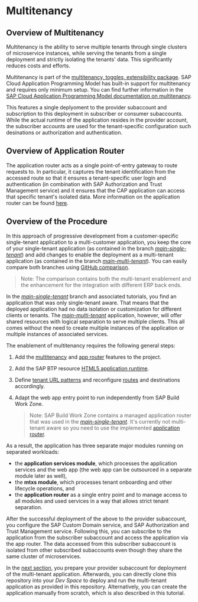 # Multitenancy

## Overview of Multitenancy

Multitenancy is the ability to serve multiple tenants through single clusters of microservice instances, while serving the tenants from a single deployment and strictly isolating the tenants' data. This significantly reduces costs and efforts.

Multitenancy is part of the [multitenancy, toggles, extensibility package](https://cap.cloud.sap/docs/guides/multitenancy/mtxs). SAP Cloud Application Programming Model has built-in support for multitenancy and requires only minimum setup. You can find further information in the [SAP Cloud Application Programming Model documentation on multitenancy](https://cap.cloud.sap/docs/guides/multitenancy).

This features a single deplyoment to the provider subaccount and subscription to this deployment in subscriber or consumer subaccounts. While the actual runtime of the application resides in the provider account, the subscriber accounts are used for the tenant-specific configuration such desinations or authorization and authentication.

## Overview of Application Router

The application router acts as a single point-of-entry gateway to route requests to. In particular, it captures the tenant identification from the accessed route so that it ensures a tenant-specific user login and authentication (in combination with SAP Authorization and Trust Management service) and it ensures that the CAP application can access that specific tenant's isolated data. More information on the application router can be found [here](https://help.sap.com/docs/btp/sap-business-technology-platform/application-router).

## Overview of the Procedure
In this approach of progressive development from a customer-specific single-tenant application to a multi-customer application, you keep the core of your single-tenant application (as contained in the branch [*main-single-tenant*](../../../tree/main-single-tenant)) and add changes to enable the deployment as a multi-tenant application (as contained in the branch [*main-multi-tenant*](../../../tree/main-multi-tenant)). You can easily compare both branches using [GitHub comparison](https://github.tools.sap/erp4sme/partner-reference-application/compare/main-single-tenant..main-multi-tenant).  

> Note: The comparison contains both the multi-tenant enablement and the enhancement for the integration with different ERP back ends.

In the [*main-single-tenant*](../../../tree/main-single-tenant) branch and associated tutorials, you find an application that was only single-tenant aware. That means that the deployed application had no data isolation or customization for different clients or tenants. The [*main-multi-tenant*](../../../tree/main-multi-tenant) application, however, will offer shared resources with logical separation to serve multiple clients. This all comes without the need to create multiple instances of the application or multiple instances of associated services.  

The enablement of multitenancy requires the following general steps:
1. Add the [multitenancy](https://cap.cloud.sap/docs/guides/multitenancy/) and [app router](https://help.sap.com/docs/btp/sap-business-technology-platform/application-router) features to the project.
2. Add the SAP BTP resource [HTML5 application runtime](https://help.sap.com/docs/btp/sap-business-technology-platform/consuming-content).
3. Define [tenant URL patterns](https://help.sap.com/docs/btp/sap-business-technology-platform/app-router-multitenancy) and reconfigure [routes](https://help.sap.com/docs/btp/sap-business-technology-platform/routing-configuration-file) and destinations accordingly.
4. Adapt the web app entry point to run independently from SAP Build Work Zone.

   > Note: SAP Build Work Zone contains a managed application router that was used in the [*main-single-tenant*](../../../tree/main-single-tenant). It's currently not multi-tenant aware so you need to use the implemented [application router](https://help.sap.com/docs/btp/sap-business-technology-platform/application-router).

As a result, the application has three separate major modules running on separated workloads:
- the **application services module**, which processes the application services and the web app (the web app can be outsourced in a separate module later as well),
- the **mtxs module**, which processes tenant onboarding and other lifecycle operations, and
- the **application router** as a single entry point and to manage access to all modules and used services in a way that allows strict tenant separation.

After the successful deployment of the above to the provider subaccount, you configure the SAP Custom Domain service, and 
SAP Authorization and Trust Management service. Following this, you can subscribe to the application from the subscriber subaccount and access the application via the app router. The data accessed from this subscriber subaccount is isolated from other subscribed subaccounts even though they share the same cluster of microservices.  

In the [next section](./22-Multi-Tenancy-Prepare-Deployment.md), you prepare your provider subaccount for deployment of the multi-tenant application. Afterwards, you can directly clone this repository into your *Dev Space* to deploy and run the multi-tenant application as provided in this repository. Alternatively, you can create the application manually from scratch, which is also described in this tutorial.


